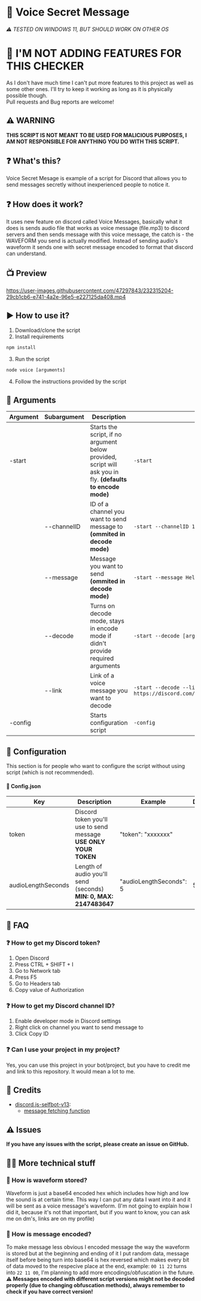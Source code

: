 # 🌊 Voice Secret Message
###### ⚠️ TESTED ON WINDOWS 11, BUT SHOULD WORK ON OTHER OS
# 🛑 I'M NOT ADDING FEATURES FOR THIS CHECKER
As I don't have much time I can't put more features to this project as well as some other ones. I'll try to keep it working as long as it is physically possible though.  
Pull requests and Bug reports are welcome!
## ⚠️ WARNING
<b>THIS SCRIPT IS NOT MEANT TO BE USED FOR MALICIOUS PURPOSES, I AM NOT RESPONSIBLE FOR ANYTHING YOU DO WITH THIS SCRIPT.</b>
## ❓ What's this?
Voice Secret Mesage is example of a script for Discord that allows you to send messages secretly without inexperienced people to notice it.  
## ❓ How does it work?
It uses new feature on discord called Voice Messages, basically what it does is sends audio file that works as voice message (file.mp3) to discord servers and then sends message with this voice message, the catch is - the WAVEFORM you send is actually modified. Instead of sending audio's waveform it sends one with secret message encoded to format that discord can understand.  
## 📺 Preview

https://user-images.githubusercontent.com/47297843/232315204-29cb1cb6-e741-4a2e-96e5-e227125da408.mp4

## ▶️ How to use it?
1. Download/clone the script
2. Install requirements
```cmd
npm install
```
3. Run the script
```cmd
node voice [arguments]
```
4. Follow the instructions provided by the script
## 📝 Arguments
| Argument | Subargument | Description | Example | Required |
| -------- | ----------- | ----------- | ------- | -------- |
| -start |  | Starts the script, if no argument below provided, script will ask you in fly. <b>(defaults to encode mode)</b> | `-start` |  |
|  | --channelID | ID of a channel you want to send message to <b>(ommited in decode mode)</b> | `-start --channelID 123456789` | ❌ |
|  | --message | Message you want to send <b>(ommited in decode mode)</b> | `-start --message Hello World` | ❌ |
| | --decode | Turns on decode mode, stays in encode mode if didn't provide required arguments | `-start --decode [args]` | ❌ |
| | --link | Link of a voice message you want to decode | `-start --decode --link https://discord.com/channels/123456789/123456789/123456789` | <b>(only in decode mode)</b> |
| -config |  | Starts configuration script | `-config` |  |

## 📝 Configuration
This section is for people who want to configure the script without using script (which is not recommended).
#### 📝 Config.json
| Key | Description | Example | Default |
| --- | ----------- | ------- | ------- |
| token | Discord token you'll use to send message <b>USE ONLY YOUR TOKEN</b> | "token": "xxxxxxx" | |
| audioLengthSeconds | Length of audio you'll send (seconds) <b>MIN: 0, MAX: 2147483647</b> | "audioLengthSeconds": 5 | 5 |

## 📝 FAQ
### ❓ How to get my Discord token?
1. Open Discord
2. Press CTRL + SHIFT + I
3. Go to Network tab
4. Press F5
5. Go to Headers tab
6. Copy value of Authorization
### ❓ How to get my Discord channel ID?
1. Enable developer mode in Discord settings
2. Right click on channel you want to send message to
3. Click Copy ID
### ❓ Can I use your project in my project?
Yes, you can use this project in your bot/project, but you have to credit me and link to this repository. It would mean a lot to me.

## 📰 Credits
- [discord.js-selfbot-v13](https://github.com/aiko-chan-ai/discord.js-selfbot-v13/):
    - [message fetching function](https://github.com/aiko-chan-ai/discord.js-selfbot-v13/blob/9c9f573dc102db3c0a4adbc2e5f678b0c2bab36d/src/managers/MessageManager.js#L273)

## ⚠️ Issues
<b>If you have any issues with the script, please create an issue on GitHub.</b>

## 🧑‍💻 More technical stuff
### 📝 How is waveform stored?
Waveform is just a base64 encoded hex which includes how high and low the sound is at certain time. This way I can put any data I want into it and it will be sent as a voice message's waveform. (I'm not going to explain how I did it, because it's not that important, but if you want to know, you can ask me on dm's, links are on my profile)
### 📝 How is message encoded?
To make message less obvious I encoded message the way the waveform is stored but at the beginning and ending of it I put random data, message itself before being turn into base64 is hex reversed which makes every bit of data moved to the respecive place at the end, example: `00 11 22` turns into `22 11 00`, I'm planning to add more encodings/obfuscation in the future.
<b>⚠️ Messages encoded with different script versions might not be decoded properly (due to changing obfuscation methods), always remember to check if you have correct version!</b>
